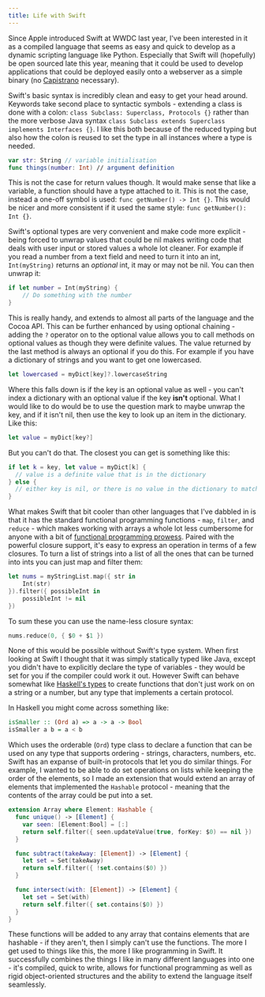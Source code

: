 ```yaml
---
title: Life with Swift
---
```


Since Apple introduced Swift at WWDC last year, I've been interested in it as a compiled language that seems as easy and quick to develop as a dynamic scripting language like Python. Especially that Swift will (hopefully) be open sourced late this year, meaning that it could be used to develop applications that could be deployed easily onto a webserver as a simple binary (no [Capistrano](https://capistranorb.com) necessary).

Swift's basic syntax is incredibly clean and easy to get your head around. Keywords take second place to syntactic symbols - extending a class is done with a colon: `class Subclass: Superclass, Protocols {}` rather than the more verbose Java syntax `class Subclass extends Superclass implements Interfaces {}`. I like this both because of the reduced typing but also how the colon is reused to set the type in all instances where a type is needed.

```swift
var str: String // variable initialisation
func things(number: Int) // argument definition
```

This is not the case for return values though. It would make sense that like a variable, a function should have a type attached to it. This is not the case, instead a one-off symbol is used: `func getNumber() -> Int {}`. This would be nicer and more consistent if it used the same style: `func getNumber(): Int {}`.

Swift's optional types are very convenient and make code more explicit - being forced to unwrap values that could be nil makes writing code that deals with user input or stored values a whole lot cleaner. For example if you read a number from a text field and need to turn it into an int, `Int(myString)` returns an _optional_ int, it may or may not be nil. You can then unwrap it:

```swift
if let number = Int(myString) {
    // Do something with the number
}
```

This is really handy, and extends to almost all parts of the language and the Cocoa API. This can be further enhanced by using optional chaining - adding the `?` operator on to the optional value allows you to call methods on optional values as though they were definite values. The value returned by the last method is always an optional if you do this. For example if you have a dictionary of strings and you want to get one lowercased.

```swift
let lowercased = myDict[key]?.lowercaseString
```

Where this falls down is if the key is an optional value as well - you can't index a dictionary with an optional value if the key **isn't** optional. What I would like to do would be to use the question mark to maybe unwrap the key, and if it isn't nil, then use the key to look up an item in the dictionary. Like this:

```swift
let value = myDict[key?]
```

But you can't do that. The closest you can get is something like this:

```swift
if let k = key, let value = myDict[k] {
  // value is a definite value that is in the dictionary
} else {
  // either key is nil, or there is no value in the dictionary to match it
}
```

What makes Swift that bit cooler than other languages that I've dabbled in is that it has the standard functional programming functions - `map`, `filter`, and `reduce` - which makes working with arrays a whole lot less cumbersome for anyone with a bit of [functional programming prowess](https://gist.github.com/JavaNut13/6e4d65328306b993ca6d). Paired with the powerful closure support, it's easy to express an operation in terms of a few closures. To turn a list of strings into a list of all the ones that can be turned into ints you can just map and filter them:

```swift
let nums = myStringList.map({ str in
    Int(str)
}).filter({ possibleInt in
    possibleInt != nil
})
```

To sum these you can use the name-less closure syntax:

```swift
nums.reduce(0, { $0 + $1 })
```
    
None of this would be possible without Swift's type system. When first looking at Swift I thought that it was simply statically typed like Java, except you didn't have to explicitly declare the type of variables - they would be set for you if the compiler could work it out. However Swift can behave somewhat like [Haskell's types](https://www.learnyouahaskell.com/types-and-typeclasses) to create functions that don't just work on on a string or a number, but any type that implements a certain protocol.

In Haskell you might come across something like:

```haskell
isSmaller :: (Ord a) => a -> a -> Bool
isSmaller a b = a < b
```

Which uses the orderable (`Ord`) type class to declare a function that can be used on any type that supports ordering - strings, characters, numbers, etc. Swift has an expanse of built-in protocols that let you do similar things. For example, I wanted to be able to do set operations on lists while keeping the order of the elements, so I made an extension that would extend an array of elements that implemented the `Hashable` protocol - meaning that the contents of the array could be put into a set.

```swift
extension Array where Element: Hashable {
  func unique() -> [Element] {
    var seen: [Element:Bool] = [:]
    return self.filter({ seen.updateValue(true, forKey: $0) == nil })
  }

  func subtract(takeAway: [Element]) -> [Element] {
    let set = Set(takeAway)
    return self.filter({ !set.contains($0) })
  }

  func intersect(with: [Element]) -> [Element] {
    let set = Set(with)
    return self.filter({ set.contains($0) })
  }
}
```

These functions will be added to any array that contains elements that are hashable - if they aren't, then I simply can't use the functions. The more I get used to things like this, the more I like programming in Swift. It successfully combines the things I like in many different languages into one - it's compiled, quick to write, allows for functional programming as well as rigid object-oriented structures and the ability to extend the language itself seamlessly.
